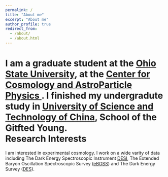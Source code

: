 ```yaml
---
permalink: /
title: "About me"
excerpt: "About me"
author_profile: true
redirect_from: 
  - /about/
  - /about.html
---
```


I am a graduate student at the [Ohio State University](https://www.osu.edu/), at the [Center for Cosmology and AstroParticle Physics ](https://ccapp.osu.edu/). I finished my undergradute study in [University of Science and Technology of China](https://en.ustc.edu.cn/), School of the Gitfted Young.  
Research Interests
======
I am interested in experimental cosmology. I work on a wide varity of data including The Dark Energy Spectroscopic Instrument [DESI](https://www.desi.lbl.gov/), The Extended Baryon Oscillation Spectroscopic Survey ([eBOSS](https://www.sdss.org/surveys/eboss/)) and The Dark Energy Survey ([DES](https://www.darkenergysurvey.org/)). 

